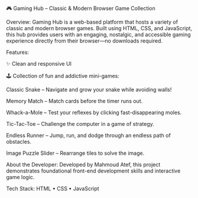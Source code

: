 🎮 Gaming Hub – Classic & Modern Browser Game Collection

Overview:
Gaming Hub is a web-based platform that hosts a variety of classic and modern browser games. Built using HTML, CSS, and JavaScript, this hub provides users with an engaging, nostalgic, and accessible gaming experience directly from their browser—no downloads required.

Features:

✨ Clean and responsive UI

🕹️ Collection of fun and addictive mini-games:

Classic Snake – Navigate and grow your snake while avoiding walls!

Memory Match – Match cards before the timer runs out.

Whack-a-Mole – Test your reflexes by clicking fast-disappearing moles.

Tic-Tac-Toe – Challenge the computer in a game of strategy.

Endless Runner – Jump, run, and dodge through an endless path of obstacles.

Image Puzzle Slider – Rearrange tiles to solve the image.

About the Developer:
Developed by Mahmoud Atef, this project demonstrates foundational front-end development skills and interactive game logic.

Tech Stack:
HTML • CSS • JavaScript
